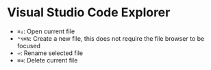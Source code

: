 # Visual Studio Code Explorer

- `⌘↓`: Open current file
- `⌃⌥⌘N`: Create a new file, this does not require the file browser to be focused
- `↩`: Rename selected file
- `⌘⌫`: Delete current file
